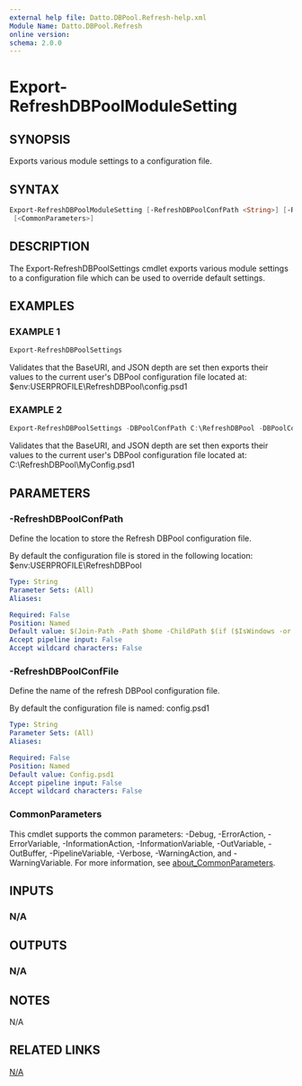 ```yaml
---
external help file: Datto.DBPool.Refresh-help.xml
Module Name: Datto.DBPool.Refresh
online version:
schema: 2.0.0
---
```


# Export-RefreshDBPoolModuleSetting

## SYNOPSIS

Exports various module settings to a configuration file.

## SYNTAX

```PowerShell
Export-RefreshDBPoolModuleSetting [-RefreshDBPoolConfPath <String>] [-RefreshDBPoolConfFile <String>]
 [<CommonParameters>]
```

## DESCRIPTION

The Export-RefreshDBPoolSettings cmdlet exports various module settings to a configuration file which can be used to override default settings.

## EXAMPLES

### EXAMPLE 1

```PowerShell
Export-RefreshDBPoolSettings
```

Validates that the BaseURI, and JSON depth are set then exports their values
to the current user's DBPool configuration file located at:
    $env:USERPROFILE\RefreshDBPool\config.psd1

### EXAMPLE 2

```PowerShell
Export-RefreshDBPoolSettings -DBPoolConfPath C:\RefreshDBPool -DBPoolConfFile MyConfig.psd1
```

Validates that the BaseURI, and JSON depth are set then exports their values
to the current user's DBPool configuration file located at:
    C:\RefreshDBPool\MyConfig.psd1

## PARAMETERS

### -RefreshDBPoolConfPath

Define the location to store the Refresh DBPool configuration file.

By default the configuration file is stored in the following location:
    $env:USERPROFILE\RefreshDBPool

```yaml
Type: String
Parameter Sets: (All)
Aliases:

Required: False
Position: Named
Default value: $(Join-Path -Path $home -ChildPath $(if ($IsWindows -or $PSEdition -eq 'Desktop'){"RefreshDBPool"}else{".RefreshDBPool"}) )
Accept pipeline input: False
Accept wildcard characters: False
```

### -RefreshDBPoolConfFile

Define the name of the refresh DBPool configuration file.

By default the configuration file is named:
    config.psd1

```yaml
Type: String
Parameter Sets: (All)
Aliases:

Required: False
Position: Named
Default value: Config.psd1
Accept pipeline input: False
Accept wildcard characters: False
```

### CommonParameters

This cmdlet supports the common parameters: -Debug, -ErrorAction, -ErrorVariable, -InformationAction, -InformationVariable, -OutVariable, -OutBuffer, -PipelineVariable, -Verbose, -WarningAction, and -WarningVariable. For more information, see [about_CommonParameters](http://go.microsoft.com/fwlink/?LinkID=113216).

## INPUTS

### N/A

## OUTPUTS

### N/A

## NOTES

N/A

## RELATED LINKS

[N/A]()

